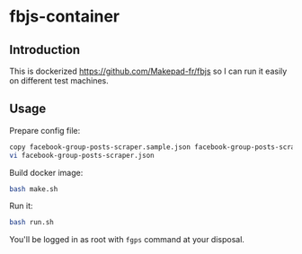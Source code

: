 # fbjs-container

## Introduction

This is dockerized https://github.com/Makepad-fr/fbjs so I can run it easily on different test machines.

## Usage

Prepare config file:

```bash
copy facebook-group-posts-scraper.sample.json facebook-group-posts-scraper.json
vi facebook-group-posts-scraper.json
```

Build docker image:

```bash
bash make.sh
```

Run it:

``` bash
bash run.sh
```

You'll be logged in as root with `fgps` command at your disposal.
